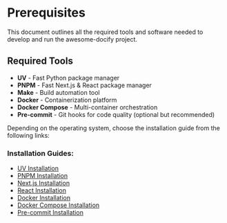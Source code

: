 # Prerequisites
This document outlines all the required tools and software needed to develop and run the awesome-docify project.

## Required Tools

- **UV** - Fast Python package manager
- **PNPM** - Fast Next.js & React package manager
- **Make** - Build automation tool
- **Docker** - Containerization platform
- **Docker Compose** - Multi-container orchestration
- **Pre-commit** - Git hooks for code quality (optional but recommended)

Depending on the operating system, choose the installation guide from the following links:

### Installation Guides:
- [UV Installation](https://docs.astral.sh/uv/getting-started/installation/)
- [PNPM Installation](https://pnpm.io/installation)
- [Next.js Installation](https://nextjs.org/docs/getting-started/installation)
- [React Installation](https://react.dev/learn/start-a-new-react-project)
- [Docker Installation](https://docs.docker.com/get-docker/)
- [Docker Compose Installation](https://docs.docker.com/compose/install/)
- [Pre-commit Installation](https://pre-commit.com/#install)
